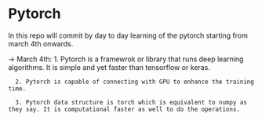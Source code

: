 # Pytorch

In this repo will commit by day to day learning of the pytorch starting from march 4th onwards. 


 -> March 4th:
      1. Pytorch is a framewrok or library that runs deep learning algorithms. It is simple and yet faster than tensorflow or keras. 

      2. Pytorch is capable of connecting with GPU to enhance the training time. 

      3. Pytorch data structure is torch which is equivalent to numpy as they say. It is computational faster as well to do the operations.
